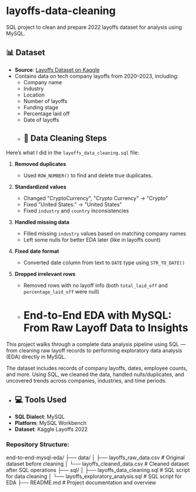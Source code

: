 # layoffs-data-cleaning
SQL project to clean and prepare 2022 layoffs dataset for analysis using MySQL.
## 📊 Dataset
- **Source**: [Layoffs Dataset on Kaggle](https://www.kaggle.com/datasets/swaptr/layoffs-2022)
- Contains data on tech company layoffs from 2020–2023, including:
  - Company name
  - Industry
  - Location
  - Number of layoffs
  - Funding stage
  - Percentage laid off
  - Date of layoffs
  - ## 🧹 Data Cleaning Steps

Here’s what I did in the `layoffs_data_cleaning.sql` file:

1. **Removed duplicates**
   - Used `ROW_NUMBER()` to find and delete true duplicates.

2. **Standardized values**
   - Changed "CryptoCurrency", "Crypto Currency" → "Crypto"
   - Fixed "United States." → "United States"
   - Fixed `industry` and `country` inconsistencies

3. **Handled missing data**
   - Filled missing `industry` values based on matching company names
   - Left some nulls for better EDA later (like in layoffs count)

4. **Fixed date format**
   - Converted date column from text to `DATE` type using `STR_TO_DATE()`

5. **Dropped irrelevant rows**
   - Removed rows with no layoff info (both `total_laid_off` and `percentage_laid_off` were null)
  
   - # End-to-End EDA with MySQL: From Raw Layoff Data to Insights

This project walks through a complete data analysis pipeline using SQL — from cleaning raw layoff records to performing exploratory data analysis (EDA) directly in MySQL.

The dataset includes records of company layoffs, dates, employee counts, and more. Using SQL, we cleaned the data, handled nulls/duplicates, and uncovered trends across companies, industries, and time periods.

   - ## 💻 Tools Used
- **SQL Dialect**: MySQL
- **Platform**: MySQL Workbench
- **Dataset**: Kaggle Layoffs 2022

### Repository Structure:
end-to-end-mysql-eda/
├── data/
│   ├── layoffs_raw_data.csv                   # Original dataset before cleaning
│   └── layoffs_cleaned_data.csv               # Cleaned dataset after SQL operations
├── sql/
│   ├── layoffs_data_cleaning.sql              # SQL script for data cleaning
│   └── layoffs_exploratory_analysis.sql       # SQL script for EDA
├── README.md                                  # Project documentation and overview


